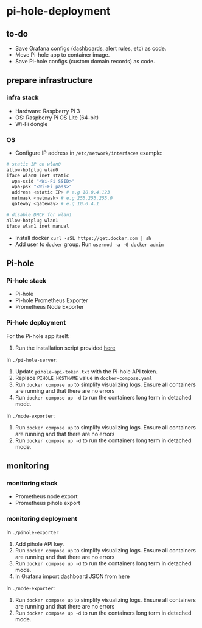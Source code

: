 # pi-hole-deployment

## to-do

- Save Grafana configs (dashboards, alert rules, etc) as code.
- Move Pi-hole app to container image.
- Save Pi-hole configs (custom domain records) as code.

## prepare infrastructure

### infra stack

- Hardware: Raspberry Pi 3
- OS: Raspberry Pi OS Lite (64-bit)
- Wi-Fi dongle

### OS

- Configure IP address in `/etc/network/interfaces`
example:

```bash
# static IP on wlan0
allow-hotplug wlan0
iface wlan0 inet static
  wpa-ssid "<Wi-Fi SSID>"
  wpa-psk "<Wi-Fi pass>"
  address <static IP> # e.g 10.0.4.123
  netmask <netmask> # e.g 255.255.255.0
  gateway <gateway> # e.g 10.0.4.1

# disable DHCP for wlan1
allow-hotplug wlan1
iface wlan1 inet manual
```

- Install docker `curl -sSL https://get.docker.com | sh`
- Add user to `docker` group. Run `usermod -a -G docker admin`

## Pi-hole

### Pi-hole stack

- Pi-hole
- Pi-hole Prometheus Exporter
- Prometheus Node Exporter

### Pi-hole deployment

For the Pi-hole app itself:

1. Run the installation script provided [here](https://docs.pi-hole.net/main/basic-install/)

In `./pi-hole-server`:

1. Update `pihole-api-token.txt` with the Pi-hole API token.
1. Replace `PIHOLE_HOSTNAME` value in `docker-compose.yaml`
1. Run `docker compose up` to simplify visualizing logs. Ensure all containers
   are running and that there are no errors
1. Run `docker compose up -d` to run the containers long term in detached mode.

In `./node-exporter`:

1. Run `docker compose up` to simplify visualizing logs. Ensure all containers
   are running and that there are no errors
1. Run `docker compose up -d` to run the containers long term in detached mode.

## monitoring

### monitoring stack

- Prometheus node export
- Prometheus pihole export

### monitoring deployment

In `./pihole-exporter`

1. Add pihole API key.
1. Run `docker compose up` to simplify visualizing logs. Ensure all containers
   are running and that there are no errors
1. Run `docker compose up -d` to run the containers long term in detached mode.
1. In Grafana import dashboard JSON from [here](https://github.com/eko/pihole-exporter)

In `./node-exporter`:

1. Run `docker compose up` to simplify visualizing logs. Ensure all containers
   are running and that there are no errors
1. Run `docker compose up -d` to run the containers long term in detached mode.
